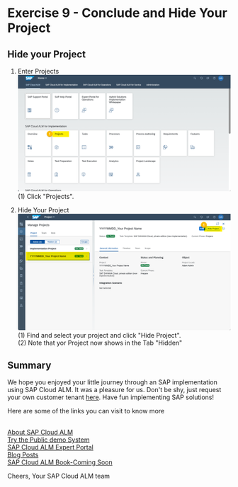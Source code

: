# Exercise 9 - Conclude and Hide Your Project

## Hide your Project

1. Enter Projects
<br> ![](2021-11-12-14-31-47.png)
<br> (1) Click "Projects".

2.	Hide Your Project
<br> ![](2021-11-12-14-32-05.png)
<br> (1) Find and select your project and click "Hide Project".
<br> (2) Note that yor Project now shows in the Tab "Hidden"

## Summary

We hope you enjoyed your little journey through an SAP implementation using SAP Cloud ALM. It was a pleasure for us. Don't be shy, just request your own customer tenant [here](https://support.sap.com/en/alm/sap-cloud-alm.html). Have fun implementing SAP solutions!

Here are some of the links you can visit to know more
<br>

<br>[About SAP Cloud ALM](https://support.sap.com/en/alm/sap-cloud-alm.html)
<br>[Try the Public demo System](https://support.sap.com/en/alm/demo-systems/cloud-alm-demo-system.html)
<br>[SAP Cloud ALM Expert Portal](https://support.sap.com/en/alm/sap-cloud-alm/implementation/sap-cloud-alm-implementation-expert-portal.html)
<br>[Blog Posts](https://blogs.sap.com/2021/01/08/understanding-project-and-task-management-in-sap-cloud-alm/)
<br>[SAP Cloud ALM Book-Coming Soon ](https://www.sap-press.com/introducing-sap-cloud-alm-for-implementations_5477/)

Cheers, Your SAP Cloud ALM team
